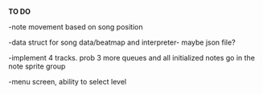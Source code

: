 **TO DO**

-note movement based on song position

-data struct for song data/beatmap and interpreter- maybe json file?

-implement 4 tracks. prob 3 more queues and all initialized notes go in the note sprite group

-menu screen, ability to select level
